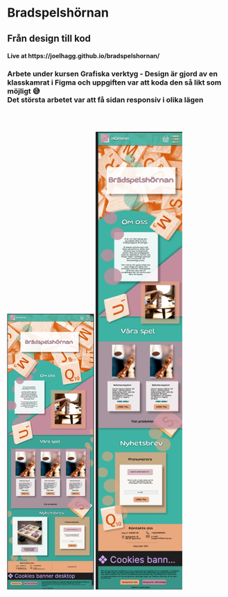 <h1> Bradspelshörnan </h1>

<h2> Från design till kod </h2>

<h4> Live at https://joelhagg.github.io/bradspelshornan/ </h4>

<h3> Arbete under kursen Grafiska verktyg - Design är gjord av en klasskamrat i Figma och uppgiften var att koda den så likt som möjligt 😅 <br />
Det största arbetet var att få sidan responsiv i olika lägen
</h3>


<br>
<br>

<p>
    <img src='./assets/printscreens/desktop.png' width='200px' />
    <img src='./assets/printscreens/tablet.png' width='200px' />
</p>
